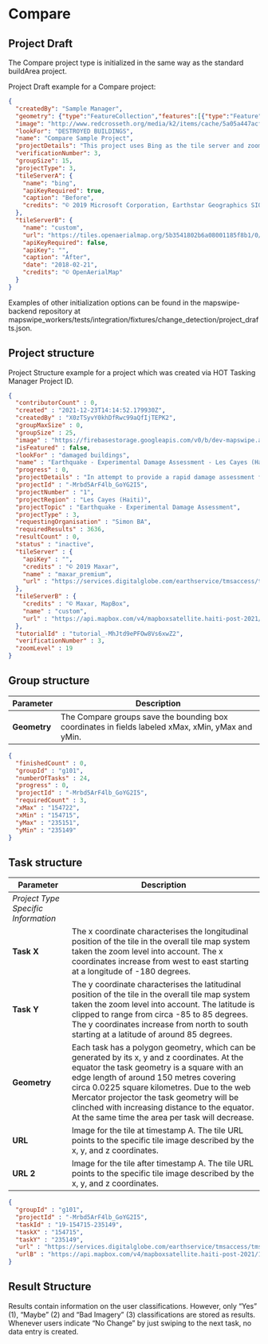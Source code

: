 # Compare

## Project Draft

The Compare project type is initialized in the same way as the standard buildArea project.

Project Draft example for a Compare project:
```json
{
  "createdBy": "Sample Manager",
  "geometry": {"type":"FeatureCollection","features":[{"type":"Feature","properties":{},"geometry":{"type":"Polygon","coordinates":[[[-175.21785736083984,-21.122295110595505],[-175.2367401123047,-21.148873980682744],[-175.21339416503906,-21.152716314425852],[-175.19931793212888,-21.15239612375494],[-175.19588470458984,-21.147913381670975],[-175.1931381225586,-21.136385707660683],[-175.1934814453125,-21.129660817021904],[-175.21785736083984,-21.122295110595505]]]}}]},
  "image": "http://www.redcrosseth.org/media/k2/items/cache/5a05a447acfdf6fcc40548cc4c1cea8d_L.jpg",
  "lookFor": "DESTROYED BUILDINGS",
  "name": "Compare Sample Project",
  "projectDetails": "This project uses Bing as the tile server and zoom level 18 for the before image. For after we use imagery from open aerial map.",
  "verificationNumber": 3,
  "groupSize": 15,
  "projectType": 3,
  "tileServerA": {
    "name": "bing",
    "apiKeyRequired": true,
    "caption": "Before",
    "credits": "© 2019 Microsoft Corporation, Earthstar Geographics SIO"
  },
  "tileServerB": {
    "name": "custom",
    "url": "https://tiles.openaerialmap.org/5b3541802b6a08001185f8b1/0/5b3541802b6a08001185f8b2/{z}/{x}/{y}.png",
    "apiKeyRequired": false,
    "apiKey": "",
    "caption": "After",
    "date": "2018-02-21",
    "credits": "© OpenAerialMap"
  }
}
```
Examples of other initialization options can be found in the mapswipe-backend repository at mapswipe_workers/tests/integration/fixtures/change_detection/project_drafts.json.

## Project structure

Project Structure example for a project which was created via HOT Tasking Manager Project ID.
```json
{
  "contributorCount" : 0,
  "created" : "2021-12-23T14:14:52.179930Z",
  "createdBy" : "X0zTSyvY0khDfRwc99aQfIjTEPK2",
  "groupMaxSize" : 0,
  "groupSize" : 25,
  "image" : "https://firebasestorage.googleapis.com/v0/b/dev-mapswipe.appspot.com/o/projectImages%2FEQ%2BEarthquake.png?alt=media&token=6e82ba52-8adb-4214-8f81-4b7030c00946",
  "isFeatured" : false,
  "lookFor" : "damaged buildings",
  "name" : "Earthquake - Experimental Damage Assessment - Les Cayes (Haiti) (1)\nSimon BA",
  "progress" : 0,
  "projectDetails" : "In attempt to provide a rapid damage assessment for the 7.2 magnitude earthquake on August 14, please slowly compare the images to determine if damage is visible in the post-event scene. This methodology is still being tested and should not replace traditional damage assessment methods. Imagery is provided through [Maxar's Open Data Programm](https://www.maxar.com/open-data) and hosted by [MapBox](https://www.mapbox.com/).",
  "projectId" : "-Mrbd5ArF4lb_GoYG2I5",
  "projectNumber" : "1",
  "projectRegion" : "Les Cayes (Haiti)",
  "projectTopic" : "Earthquake - Experimental Damage Assessment",
  "projectType" : 3,
  "requestingOrganisation" : "Simon BA",
  "requiredResults" : 3636,
  "resultCount" : 0,
  "status" : "inactive",
  "tileServer" : {
    "apiKey" : "",
    "credits" : "© 2019 Maxar",
    "name" : "maxar_premium",
    "url" : "https://services.digitalglobe.com/earthservice/tmsaccess/tms/1.0.0/DigitalGlobe%3AImageryTileService@EPSG%3A3857@jpg/{z}/{x}/{y}.jpg?connectId={key}"
  },
  "tileServerB" : {
    "credits" : "© Maxar, MapBox",
    "name" : "custom",
    "url" : "https://api.mapbox.com/v4/mapboxsatellite.haiti-post-2021/{z}/{x}/{y}.webp?sku=101Fw3jtBuWI5"
  },
  "tutorialId" : "tutorial_-MhJtd9ePFOw8Vs6xwZ2",
  "verificationNumber" : 3,
  "zoomLevel" : 19
}
```

## Group structure

| Parameter    | Description                                                                                                |
|--------------|------------------------------------------------------------------------------------------------------------|
| **Geometry** | The Compare groups save the bounding box coordinates in fields labeled xMax, xMin, yMax and yMin. |

```json
{
  "finishedCount" : 0,
  "groupId" : "g101",
  "numberOfTasks" : 24,
  "progress" : 0,
  "projectId" : "-Mrbd5ArF4lb_GoYG2I5",
  "requiredCount" : 3,
  "xMax" : "154722",
  "xMin" : "154715",
  "yMax" : "235151",
  "yMin" : "235149"
}
```

## Task structure

| Parameter                           | Description                                                                                                                                                                                                                                                                                                                                                                            |
|-------------------------------------|----------------------------------------------------------------------------------------------------------------------------------------------------------------------------------------------------------------------------------------------------------------------------------------------------------------------------------------------------------------------------------------|
| *Project Type Specific Information* |                                                                                                                                                                                                                                                                                                                                                                                        |
| **Task X**                          | The x coordinate characterises the longitudinal position of the tile in the overall tile map system taken the zoom level into account. The x coordinates increase from west to east starting at a longitude of -180 degrees.                                                                                                                                                           |
| **Task Y**                          | The y coordinate characterises the latitudinal position of the tile in the overall tile map system taken the zoom level into account. The latitude is clipped to range from circa -85 to 85 degrees. The y coordinates increase from north to south starting at a latitude of around 85 degrees.                                                                                       |
| **Geometry**                        | Each task has a polygon geometry, which can be generated by its x, y and z coordinates. At the equator the task geometry is a square with an edge length of around 150 metres covering circa 0.0225 square kilometres. Due to the web Mercator projector the task geometry will be clinched with increasing distance to the equator. At the same time the area per task will decrease. |
| **URL**                             | Image for the tile at timestamp A. The tile URL points to the specific tile image described by the x, y, and z coordinates.                                                                                                                                                                                                                                                            |
| **URL 2**                           | Image for the tile after timestamp A. The tile URL points to the specific tile image described by the x, y, and z coordinates.                                                                                                                                                                                                                                                         |

```json
{
  "groupId" : "g101",
  "projectId" : "-Mrbd5ArF4lb_GoYG2I5",
  "taskId" : "19-154715-235149",
  "taskX" : "154715",
  "taskY" : "235149",
  "url" : "https://services.digitalglobe.com/earthservice/tmsaccess/tms/1.0.0/DigitalGlobe%3AImageryTileService@EPSG%3A3857@jpg/19/154715/289138.jpg",
  "urlB" : "https://api.mapbox.com/v4/mapboxsatellite.haiti-post-2021/19/154715/235149.webp?sku=101Fw3jtBuWI5"
}
```

## Result Structure

Results contain information on the user classifications. However, only “Yes” (1), “Maybe” (2) and “Bad Imagery” (3) classifications are stored as results. 
Whenever users indicate “No Change” by just swiping to the next task, no data entry is created.
